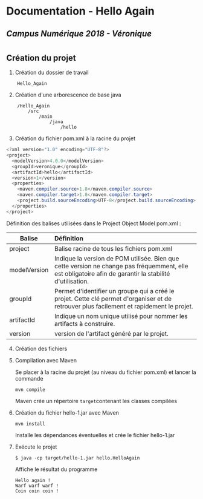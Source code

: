 # Documentation - Hello Again
## *Campus Numérique 2018 - Véronique*
#

## Création du projet

1. Création du dossier de travail
```
    Hello_Again
```
2. Création d'une arborescence de base java
```
    /Hello_Again
        /src
            /main
                /java
                    /hello
```
3. Création du fichier pom.xml à la racine du projet

```java
<?xml version="1.0" encoding="UTF-8"?>
<project>
  <modelVersion>4.0.0</modelVersion>
  <groupId>veronique</groupId>
  <artifactId>hello</artifactId>
  <version>1</version>
  <properties>
    <maven.compiler.source>1.8</maven.compiler.source>
    <maven.compiler.target>1.8</maven.compiler.target>
    <project.build.sourceEncoding>UTF-8</project.build.sourceEncoding>
  </properties>
</project>
```
Définition des balises utilisées dans le Project Object Model pom.xml :

| Balise | Définition |
|--------| :--------- |
| project | Balise racine de tous les fichiers pom.xml |
| modelVersion | Indique la version de POM utilisée. Bien que cette version ne change pas fréquemment, elle est obligatoire afin de garantir la stabilité d'utilisation.|
| groupId | Permet d'identifier un groupe qui a créé le projet. Cette clé permet d'organiser et de retrouver plus facilement et rapidement le projet.|
| artifactId | Indique un nom unique utilisé pour nommer les artifacts à construire.|
| version | version de l'artifact généré par le projet.|

4. Création des fichiers 



5. Compilation avec Maven

    Se placer à la racine du projet (au niveau du fichier pom.xml) et lancer la commande
    ```
    mvn compile
    ```
    Maven crée un répertoire `target`contenant les classes compilées

6. Création du fichier hello-1.jar avec Maven
    ```
    mvn install
    ```
    Installe les dépendances éventuelles et crée le fichier hello-1.jar

7. Exécute le projet
    ```
    $ java -cp target/hello-1.jar hello.HelloAgain
    ```
    Affiche le résultat du programme
    ```
    Hello again !
    Warf warf warf !
    Coin coin coin !
    ```
